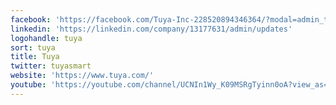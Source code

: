 ```yaml
---
facebook: 'https://facebook.com/Tuya-Inc-228520894346364/?modal=admin_todo_tour'
linkedin: 'https://linkedin.com/company/13177631/admin/updates'
logohandle: tuya
sort: tuya
title: Tuya
twitter: tuyasmart
website: 'https://www.tuya.com/'
youtube: 'https://youtube.com/channel/UCNIn1Wy_K09MSRgTyinn0oA?view_as=subscriber'
---
```

